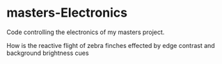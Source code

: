 # masters-Electronics
 Code controlling the electronics of my masters project.

 How is the reactive flight of zebra finches effected by edge contrast and background brightness cues
